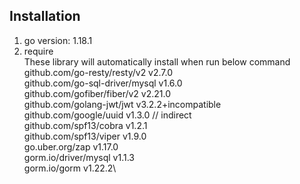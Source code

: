 ## Installation
1. go version: 1.18.1
2. require\
    These library will automatically install when run below command\
	github.com/go-resty/resty/v2 v2.7.0\
	github.com/go-sql-driver/mysql v1.6.0\
	github.com/gofiber/fiber/v2 v2.21.0\
	github.com/golang-jwt/jwt v3.2.2+incompatible\
	github.com/google/uuid v1.3.0 // indirect\
	github.com/spf13/cobra v1.2.1\
	github.com/spf13/viper v1.9.0\
	go.uber.org/zap v1.17.0\
	gorm.io/driver/mysql v1.1.3\
	gorm.io/gorm v1.22.2\
